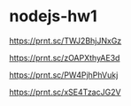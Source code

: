 # nodejs-hw1

https://prnt.sc/TWJ2BhjJNxGz

https://prnt.sc/zOAPXthyAE3d

https://prnt.sc/PW4PjhPhVukj

https://prnt.sc/xSE4TzacJG2V
